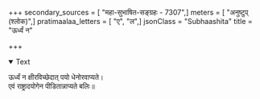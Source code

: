 +++
secondary_sources = [ "महा-सुभाषित-सङ्ग्रहः - 7307",]
meters = [ "अनुष्टुप् (श्लोक)",]
pratimaalaa_letters = [ "ए", "ल",]
jsonClass = "Subhaashita"
title = "ऊर्ध्वं न"

+++

<details open><summary>Text</summary>

ऊर्ध्वं न क्षीरविच्छेदात् पयो धेनोरवाप्यते।  
एवं राष्ट्रादयोगेन पीडितान्नाप्यते बलिः॥
</details>
